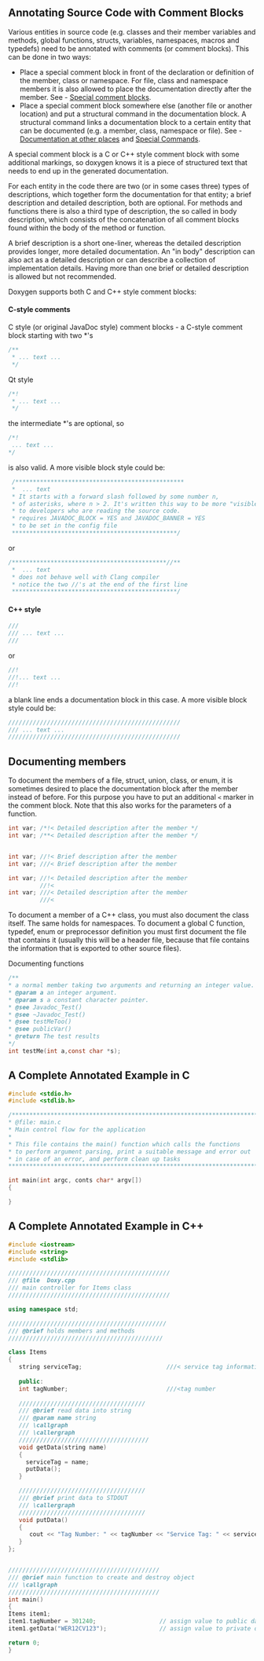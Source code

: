 ## Annotating Source Code with Comment Blocks

Various entities in source code (e.g. classes and their member variables and methods, global functions, structs, variables, namespaces, macros and typedefs) need to be annotated with comments (or comment blocks). This can be done in two ways:

* Place a special comment block in front of the declaration or definition of the member, class or namespace. For file, class and namespace members it is also allowed to place the documentation directly after the member. See - [Special comment blocks](https://www.doxygen.nl/manual/docblocks.html#specialblock).
* Place a special comment block somewhere else (another file or another location) and put a structural command in the documentation block. A structural command links a documentation block to a certain entity that can be documented (e.g. a member, class, namespace or file). See - [Documentation at other places](https://www.doxygen.nl/manual/docblocks.html#structuralcommands) and [Special Commands](https://www.doxygen.nl/manual/commands.html).

A special comment block is a C or C++ style comment block with some additional markings, so doxygen knows it is a piece of structured text that needs to end up in the generated documentation. 

For each entity in the code there are two (or in some cases three) types of descriptions, which together form the documentation for that entity; a brief description and detailed description, both are optional. For methods and functions there is also a third type of description, the so called in body description, which consists of the concatenation of all comment blocks found within the body of the method or function.  

A brief description is a short one-liner, whereas the detailed description provides longer, more detailed documentation. An "in body" description can also act as a detailed description or can describe a collection of implementation details. Having more than one brief or detailed description is allowed but not recommended.

Doxygen supports both C and C++ style comment blocks:

#### C-style comments

C style (or original JavaDoc style) comment blocks - a C-style comment block starting with two \*'s

```C
/**
 * ... text ...
 */
```

Qt style

```C
/*!
 * ... text ...
 */
```

the intermediate \*'s are optional, so

```C
/*!
 ... text ...
*/
```

is also valid. A more visible block style could be:

```C
 /************************************************
 *  ... text
 * It starts with a forward slash followed by some number n, 
 * of asterisks, where n > 2. It's written this way to be more "visible" 
 * to developers who are reading the source code.
 * requires JAVADOC_BLOCK = YES and JAVADOC_BANNER = YES
 * to be set in the config file
 ***********************************************/
 ```
 
 or

```C
/********************************************//**
 *  ... text
 * does not behave well with Clang compiler
 * notice the two //'s at the end of the first line
 ***********************************************/
 ```

#### C++ style

```C++
///
/// ... text ...
///
```

or

```C++
//!
//!... text ...
//!
```

a blank line ends a documentation block in this case. A more visible block style could be:

```C++
/////////////////////////////////////////////////
/// ... text ...
/////////////////////////////////////////////////
```

## Documenting members
To document the members of a file, struct, union, class, or enum, it is sometimes desired to place the documentation block after the member instead of before. For this purpose you have to put an additional ``<`` marker in the comment block. Note that this also works for the parameters of a function.  

```C
int var; /*!< Detailed description after the member */
int var; /**< Detailed description after the member */


int var; //!< Brief description after the member
int var; ///< Brief description after the member  

int var; //!< Detailed description after the member
         //!< 
int var; ///< Detailed description after the member
         ///< 
```

To document a member of a C++ class, you must also document the class itself. The same holds for namespaces. To document a global C function, typedef, enum or preprocessor definition you must first document the file that contains it (usually this will be a header file, because that file contains the information that is exported to other source files).

Documenting functions

```C
/**
* a normal member taking two arguments and returning an integer value.
* @param a an integer argument.
* @param s a constant character pointer.
* @see Javadoc_Test()
* @see ~Javadoc_Test()
* @see testMeToo()
* @see publicVar()
* @return The test results
*/
int testMe(int a,const char *s);
``` 

## A Complete Annotated Example in C

```C
#include <stdio.h>
#include <stdlib.h>

/***********************************************************************
* @file: main.c
* Main control flow for the application
*
* This file contains the main() function which calls the functions
* to perform argument parsing, print a suitable message and error out
* in case of an error, and perform clean up tasks
*************************************************************************/

int main(int argc, conts char* argv[])
{

}

```

## A Complete Annotated Example in C++

```C++
#include <iostream>
#include <string>
#include <stdlib>

//////////////////////////////////////////////
/// @file  Doxy.cpp
/// main controller for Items class
//////////////////////////////////////////////

using namespace std;

/////////////////////////////////////////////
/// @brief holds members and methods
////////////////////////////////////////////

class Items
{
   string serviceTag;                        ///< service tag information
   
   public:
   int tagNumber;                            ///<tag number
   
   ////////////////////////////////////
   /// @brief read data into string
   /// @param name string
   /// \callgraph
   /// \callergraph
   /////////////////////////////////////
   void getData(string name)                   
   {
     serviceTag = name;
     putData();
   }

   ////////////////////////////////////
   /// @brief print data to STDOUT
   /// \callergraph
   ////////////////////////////////////
   void putData()
   {
      cout << "Tag Number: " << tagNumber << "Service Tag: " << serviceTag;
   }
};


///////////////////////////////////////////
/// @brief main function to create and destroy object
/// \callgraph
///////////////////////////////////////////
int main()
{
Items item1;
item1.tagNumber = 301240;                  // assign value to public data member
item1.getData("WER12CV123");               // assign value to private data member

return 0;
}
```
